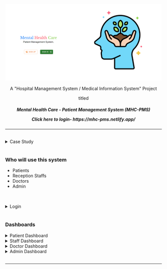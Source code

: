 ![](./public/readme_assets/homepage.png)

<p align="center">A "Hospital Management System / Medical Information System" Project</p>
<p align="center">titled</p>
<h5 align="center">Mental Health Care - Patient Management System (MHC-PMS)
 <p align="centre">Click here to login- https://mhc-pms.netlify.app/ </p>
</h5>

  
---

<br>

<details>
  <summary>Case Study</summary>

### Case Study: MHC-PMS (Mental Health Care-Patient Management System)

- A patient information system to support mental health care is a medical information system that maintains information about patients suffering from mental health problems and the treatments that they have received.
- Most mental health patients do not require dedicated hospital treatment but need to attend specialist clinics regularly where they can meet a doctor who has detailed knowledge of their problems.
- To make it easier for patients to attend, these clinics are not just run in hospitals. They may also be held in local medical practices or community centres.
- The MHC-PMS (Mental Health Care-Patient Management System) is an information system that is intended for use in clinics.
- It makes use of a centralized database of patient information but has also been designed to run on a PC, so that it may be accessed and used from sites that do not have secure network connectivity.
- When the local systems have secure network access, they use patient information in the database but they can download and use local copies of patient records when they are disconnected.

### Goals:

- To generate management information that allows health service managers to assess performance against local and government targets.
- To provide medical staff with timely information to support the treatment of patients.

### Features:

- Individual care management
- Patient monitoring
- Administrative reporting

<br>

---

</details>

<br>

### Who will use this system

- Patients
- Reception Staffs
- Doctors
- Admin

<br>
<br>

<details>
  <summary>Login</summary>

### Create a Login Account

![](./public/readme_assets/signup.png)

User will have to register using a unique email id and password. The same will be used to login into the system and access the database. User need to select the user type applicable and fill up the signup form. If everything goes well, user will be registered and will be redirected to the signin page.

### Sign in into the system

![](./public/readme_assets/signin.png)

Sign in using the registered email id and password. On successful sign in, user will be redirected to the dashboard based on the user type.

---

</details>

<br>

### Dashboards

<details>
  <summary>Patient Dashboard</summary>
  <br>

![](./public/readme_assets/patient_dash.png)

### View Location

![](./public/readme_assets/patient_viewlocation.gif)
Patient can view the location of the clinic on clicking "View Location" tab from their dashboard. An interactive google map will open up with the location of the clinic.

### My Appointments

![](./public/readme_assets/patient_myappointments.gif)
Patient can view their appointments by clicking on "My Appointments" tab. All the confirmed appointments with successful payments will show up. An option to cancel the appointment is also present on the same page.

### Book Appointment

![](./public/readme_assets/patient_bookappointment.gif)
Patient can book an appointment online. List of doctors will show up when clicked on "Book Appointment" tab. Select an appointment date and the list will show up with the doctors available on that particular day. When "BOOK" button is clicked user will be redirected to the payment page. On successful payment, appointment is confirmed and show up under "My Appointments" tab. If payment is not done at the time of booking, patient have the option to either pay by self anytime before the appointment date by clicking on "Make Payment" tab or make offline payment to the reception staff by visiting the clinic.

### Make Payment

![](./public/readme_assets/patient_makepayment.gif)
Patient can make payment of any outstanding appointment by clicking on "Make Payment" tab. An appointment is confirmed only on successful payment.

### Prescriptions

![](./public/readme_assets/patient_prescriptions.gif)
If the patient is prescribed on any appointment by the concerned doctor it will be shown under this tab. The prescription file can be downloaded for any future reference.

### Feedbacks

![](./public/readme_assets/patient_feedback.gif)
Patient can write reviews and rate their experience for any of the booked appointments. These feedbacks can be edited, updated and deleted by the patient.

---

</details>

<details>
    <summary>Staff Dashboard</summary>
    <br>

![](./public/readme_assets/staff_dash.png)

### Book Appointment

![](./public/readme_assets/staff_bookappointment.gif)
Patient can ask the reception staff to book an appointment on visiting the clinic. The staff in that case will need to enter the email id of the patient which will be used to book the appointment.

### Cancel Appointment

![](./public/readme_assets/staff_cancelappointment.gif)
Staff can cancel any appointment by entering the email id of the patient. All the appointments of the patient will show up on submitting the email id. The staff can then cancel any appointment which a patient want the staff to.

  
### HealthBot
<p><iframe src='https://webchat.botframework.com/embed/healthbot-wswoaiu?s=TSUvDKzhi_I.WST5kuJN5VaxgPZWuYvU2RMRmagN4Y5lgNgiLmuV_Gc' style='min-width: 400px; width: 100%; min-height:500px;'></iframe>
</p>
### Make Payment

![](./public/readme_assets/staff_makepayment.gif)
Patient can make offline payment by visiting the clinic. Option of cash payment is also available along with card and upi payments.

---

</details>

<details>
    <summary>Doctor Dashboard</summary>
    <br>

![](./public/readme_assets/doctor_dash.png)

### Appointments

![](./public/readme_assets/doctor_appointments.gif)
A doctor can access all the appointments under this tab.

### Upload Prescription

![](./public/readme_assets/doctor_uploadprescription.gif)
Doctor can upload the prescription for an appointment from here.

---

</details>

<details>
    <summary>Admin Dashboard</summary>
    <br>

![](./public/readme_assets/admin_dash.png)

### Doctor List

![](./public/readme_assets/admin_doctorlist.gif)
Admin has accesst to complete list of the doctors present in the clinic. Admin can add new doctors to the list and update their fees on this tab.

### Generate Stats

![](./public/readme_assets/admin_generatestats.gif)
Various stats of the clinic can be generated under this tab. These stats include number of patients registered, number of verified staffs and doctors, most rated doctors, etc. All the patients' feedbacks are also visible inside this tab.

### Verify Signup

![](./public/readme_assets/admin_verifysignup.gif)
Admin can verify or reject the accounts of the staffs and doctors. Staffs or doctors can only login into the system if they are verified by the admin.

</details>

<br>

---

<br>



